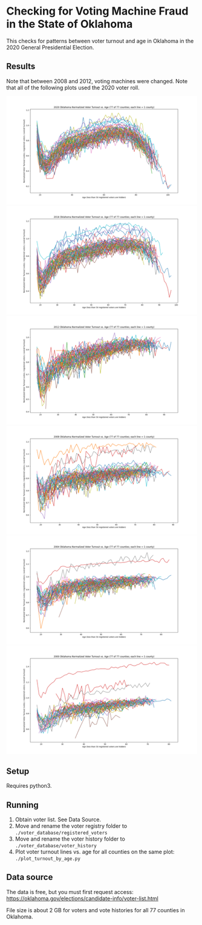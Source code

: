 # Checking for Voting Machine Fraud in the State of Oklahoma

This checks for patterns between voter turnout and age in Oklahoma in the 2020 General Presidential Election.

## Results

Note that between 2008 and 2012, voting machines were changed. Note that all of the following plots used the 2020 voter roll.

![alt text](plots/2020.png)
![alt text](plots/2016.png)
![alt text](plots/2012.png)
![alt text](plots/2008.png)
![alt text](plots/2004.png)
![alt text](plots/2000.png)

## Setup

Requires python3.

## Running

1. Obtain voter list. See Data Source.
2. Move and rename the voter registry folder to `./voter_database/registered_voters`
3. Move and rename the voter history folder to `./voter_database/voter_history`
4. Plot voter turnout lines vs. age for all counties on the same plot: `./plot_turnout_by_age.py`

## Data source

The data is free, but you must first request access: https://oklahoma.gov/elections/candidate-info/voter-list.html

File size is about 2 GB for voters and vote histories for all 77 counties in Oklahoma.

